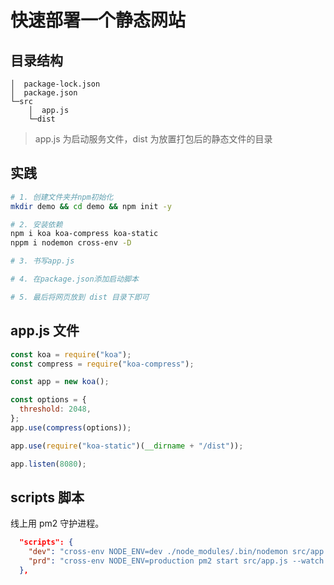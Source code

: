 # 快速部署一个静态网站

## 目录结构

```tree
│  package-lock.json
│  package.json
└─src
    │  app.js
    └─dist
```

> app.js 为启动服务文件，dist 为放置打包后的静态文件的目录

## 实践

```sh
# 1. 创建文件夹并npm初始化
mkdir demo && cd demo && npm init -y

# 2. 安装依赖
npm i koa koa-compress koa-static
nppm i nodemon cross-env -D

# 3. 书写app.js

# 4. 在package.json添加启动脚本

# 5. 最后将网页放到 dist 目录下即可

```

## app.js 文件

```js
const koa = require("koa");
const compress = require("koa-compress");

const app = new koa();

const options = {
  threshold: 2048,
};
app.use(compress(options));

app.use(require("koa-static")(__dirname + "/dist"));

app.listen(8080);
```

## scripts 脚本

线上用 pm2 守护进程。

```json
  "scripts": {
    "dev": "cross-env NODE_ENV=dev ./node_modules/.bin/nodemon src/app.js",
    "prd": "cross-env NODE_ENV=production pm2 start src/app.js --watch --name frond"
  },
```

##
